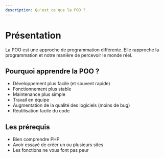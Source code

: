 ```yaml
---
description: Qu'est ce que la POO ?
---
```


# Présentation

La POO est une approche de programmation différente. Elle rapproche la programmation et notre manière de percevoir le monde réel.

## Pourquoi apprendre la POO ?

* Développement plus facile (et souvent rapide)
* Fonctionnement plus stable
* Maintenance plus simple
* Travail en équipe
* Augmentation de la qualité des logiciels (moins de bug)
* Réutilisation facile du code

## Les prérequis

* Bien comprendre PHP
* Avoir essayé de créer un ou plusieurs sites
* Les fonctions ne vous font pas peur
